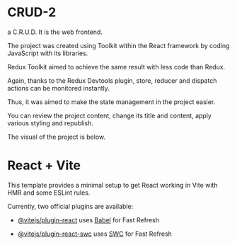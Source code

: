 # CRUD-2

a C.R.U.D. It is the web frontend.

The project was created using Toolkit within the React framework by coding JavaScript with its libraries.

Redux Toolkit aimed to achieve the same result with less code than Redux.

Again, thanks to the Redux Devtools plugin, store, reducer and dispatch actions can be monitored instantly. 

Thus, it was aimed to make the state management in the project easier.

You can review the project content, change its title and content, apply various styling and republish.

The visual of the project is below.


# React + Vite

This template provides a minimal setup to get React working in Vite with HMR and some ESLint rules.

Currently, two official plugins are available:

- [@vitejs/plugin-react](https://github.com/vitejs/vite-plugin-react/blob/main/packages/plugin-react/README.md) uses [Babel](https://babeljs.io/) for Fast Refresh

- [@vitejs/plugin-react-swc](https://github.com/vitejs/vite-plugin-react-swc) uses [SWC](https://swc.rs/) for Fast Refresh

